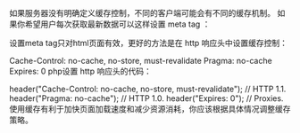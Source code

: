 如果服务器没有明确定义缓存控制，不同的客户端可能会有不同的缓存机制。
如果你希望用户每次获取最新数据可以这样设置 meta tag ：

<meta http-equiv="cache-control" content="max-age=0" />
<meta http-equiv="cache-control" content="no-cache" />
<meta http-equiv="expires" content="0" />
<meta http-equiv="expires" content="Tue, 01 Jan 1980 1:00:00 GMT" />
<meta http-equiv="pragma" content="no-cache" />
设置meta tag只对html页面有效，更好的方法是在 http 响应头中设置缓存控制：

Cache-Control: no-cache, no-store, must-revalidate
Pragma: no-cache
Expires: 0
php设置 http 响应头的代码：

header("Cache-Control: no-cache, no-store, must-revalidate"); // HTTP 1.1.
header("Pragma: no-cache"); // HTTP 1.0.
header("Expires: 0"); // Proxies.
使用缓存有利于加快页面加载速度和减少资源消耗，你应该根据具体情况调整缓存策略。
